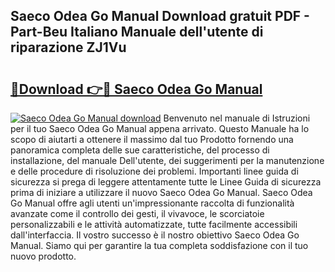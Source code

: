 ## Saeco Odea Go Manual Download gratuit PDF - Part-Beu Italiano Manuale dell'utente di riparazione ZJ1Vu

# <h2><a href="http://dffcl9.blite.top/?on=Saeco+Odea+Go+Manual">🔗Download 👉🔴 Saeco Odea Go Manual</a></h2>

[![Saeco Odea Go Manual download](https://i.imgur.com/lujVjoI.png)](http://dffcl9.blite.top/?on=Saeco+Odea+Go+Manual)
Benvenuto nel manuale di Istruzioni per il tuo Saeco Odea Go Manual appena arrivato. Questo Manuale ha lo scopo di aiutarti a ottenere il massimo dal tuo Prodotto fornendo una panoramica completa delle sue caratteristiche, del processo di installazione, del manuale Dell'utente, dei suggerimenti per la manutenzione e delle procedure di risoluzione dei problemi. Importanti linee guida di sicurezza si prega di leggere attentamente tutte le Linee Guida di sicurezza prima di iniziare a utilizzare il nuovo Saeco Odea Go Manual. Saeco Odea Go Manual offre agli utenti un'impressionante raccolta di funzionalità avanzate come il controllo dei gesti, il vivavoce, le scorciatoie personalizzabili e le attività automatizzate, tutte facilmente accessibili dall'interfaccia. Il vostro successo è il nostro obiettivo Saeco Odea Go Manual. Siamo qui per garantire la tua completa soddisfazione con il tuo nuovo prodotto.
